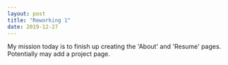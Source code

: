 ```yaml
---
layout: post
title: "Reworking 1"
date: 2019-12-27
---
```


My mission today is to finish up creating the 'About' and 'Resume' pages. Potentially may add a project page.
